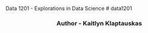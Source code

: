 Data 1201 - Explorations in Data Science # data1201
<h3 align="center">Author - Kaitlyn Klaptauskas</h3>

